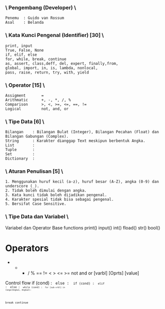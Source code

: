 ### \ Pengembang (Developer) \
```
Penemu  : Guido van Rossum 
Asal    : Belanda
```
### \ Kata Kunci Pengenal (Identifier) [30] \
```
print, input
True, False, None
if, elif, else
for, while, break, continue 
as, assert, class,deff, del, expert, finally,from, 
global, import, in, is, lambda, nonlocal, 
pass, raise, return, try, with, yield
```
### \ Operator [15] \
```
Assigment       =
Arithmatic      +, -, *, /, %
Comparison      >, <, >=, <=, ==, !=
Logical         not, and, or
```
### \ Tipe Data [6] \
```
Bilangan    : Bilangan Bulat (Integer), Bilangan Pecahan (Float) dan Bilangan Gabungan (Complex).
String      : Karakter dianggap Text meskipun berbentuk Angka.
List        :
Tuple       :
Set         :
Dictionary  :
```
### \ Aturan Penulisan [5] \
```
1. Menggunakan huruf kecil (a-z), huruf besar (A-Z), angka (0-9) dan underscore (_).
2. Tidak boleh dimulai dengan angka.
3. Kata kunci tidak boleh dijadikan pengenal.
4. Karakter spesial tidak bisa sebagai pengenal.
5. Bersifat Case Sensitive.
```

### \ Tipe Data dan Variabel \
Variabel dan Operator 
Base functions
print() input()
int() fload() str() bool()

Operators
=
+ - * / %
== != < > <= >=
not and or
[varbl] [Oprts] [value]

Control flow
if (cond) : <code> else : <code>
if (cond) : <code> elif : <cond> else : <code>
while (cond) : <code>
for [sub-vrbl] in range(Angka1, Angka2):

break
continue
